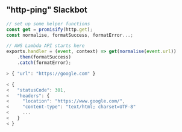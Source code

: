 ## "http-ping" Slackbot

```javascript
// set up some helper functions
const get = promisify(http.get);
const normalise, formatSuccess, formatError...;

// AWS Lambda API starts here
exports.handler = (event, context) => get(normalise(event.url))
    .then(formatSuccess)
    .catch(formatError);
```

``` javascript
> { "url": "https://google.com" }
```

```javascript
< {
<   "statusCode": 301,
<   "headers": {
<     "location": "https://www.google.com/",
<     "content-type": "text/html; charset=UTF-8"
<     ...
<   }
< }
```
